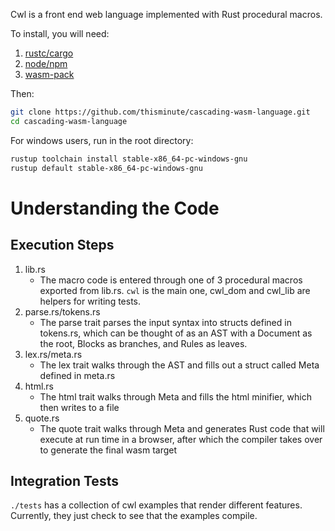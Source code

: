 Cwl is a front end web language implemented with Rust procedural macros.

To install, you will need:
1. [rustc/cargo](https://www.rust-lang.org/tools/install)
1. [node/npm](https://nodejs.org/en/download/)
1. [wasm-pack](https://rustwasm.github.io/wasm-pack/installer/)

Then:
```bash
git clone https://github.com/thisminute/cascading-wasm-language.git
cd cascading-wasm-language
```

For windows users, run in the root directory:
```bash
rustup toolchain install stable-x86_64-pc-windows-gnu
rustup default stable-x86_64-pc-windows-gnu
```

# Understanding the Code

## Execution Steps
1. lib.rs
   - The macro code is entered through one of 3 procedural macros exported from lib.rs. `cwl` is the main one, cwl_dom and cwl_lib are helpers for writing tests.
1. parse.rs/tokens.rs
   - The parse trait parses the input syntax into structs defined in tokens.rs, which can be thought of as an AST with a Document as the root, Blocks as branches, and Rules as leaves.
1. lex.rs/meta.rs
   - The lex trait walks through the AST and fills out a struct called Meta defined in meta.rs
1. html.rs
   - The html trait walks through Meta and fills the html minifier, which then writes to a file
1. quote.rs
   - The quote trait walks through Meta and generates Rust code that will execute at run time in a browser, after which the compiler takes over to generate the final wasm target

## Integration Tests
`./tests` has a collection of cwl examples that render different features. Currently, they just check to see that the examples compile.
